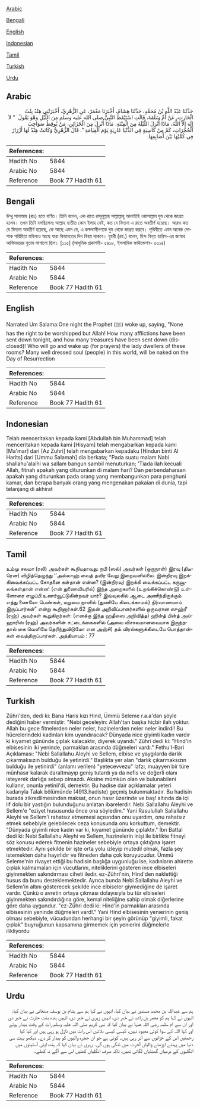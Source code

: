 [Arabic](#arabic)

[Bengali](#bengali)

[English](#english)

[Indonesian](#indonesian)

[Tamil](#tamil)

[Turkish](#turkish)

[Urdu](#urdu)

## Arabic


<div dir="rtl" lang="ar" style={{fontSize:'larger',backgroundColor:'#f8f9fa',padding:20}}>
حَدَّثَنَا عَبْدُ اللَّهِ بْنُ مُحَمَّدٍ، حَدَّثَنَا هِشَامٌ، أَخْبَرَنَا مَعْمَرٌ، عَنِ الزُّهْرِيِّ، أَخْبَرَتْنِي هِنْدُ بِنْتُ الْحَارِثِ، عَنْ أُمِّ سَلَمَةَ، قَالَتِ اسْتَيْقَظَ النَّبِيُّ صلى الله عليه وسلم مِنَ اللَّيْلِ وَهْوَ يَقُولُ ‏ "‏ لاَ إِلَهَ إِلاَّ اللَّهُ، مَاذَا أُنْزِلَ اللَّيْلَةَ مِنَ الْفِتْنَةِ، مَاذَا أُنْزِلَ مِنَ الْخَزَائِنِ، مَنْ يُوقِظُ صَوَاحِبَ الْحُجُرَاتِ، كَمْ مِنْ كَاسِيَةٍ فِي الدُّنْيَا عَارِيَةٍ يَوْمَ الْقِيَامَةِ ‏"‏‏.‏ قَالَ الزُّهْرِيُّ وَكَانَتْ هِنْدٌ لَهَا أَزْرَارٌ فِي كُمَّيْهَا بَيْنَ أَصَابِعِهَا‏.‏
</div>
<div style={{backgroundColor:'#f8f9fa',padding:20, marginBottom: 10}}><table> <thead> <tr> <th>References:</th> <th></th> </tr> </thead> <tbody><tr><td>Hadith No</td><td>5844</td></tr><tr><td>Arabic No</td><td>5844</td></tr><tr><td>Reference</td><td>Book 77 Hadith 61</td></tr></tbody></table></div>

## Bengali


<div dir="ltr" lang="bn" style={{fontSize:'larger',backgroundColor:'#f8f9fa',padding:20}}>
উম্মু সালামাহ (রাঃ) হতে বর্ণিত। তিনি বলেন, এক রাতে রাসূলুল্লাহ সাল্লাল্লাহু আলাইহি ওয়াসাল্লাম ঘুম থেকে জাগ্রত হলেন। তখন তিনি বলছিলেনঃ আল্লাহ ব্যতীত কোন ইলাহ নেই, কত যে ফিতনা এ রাতে অবতীর্ণ হয়েছে। আরও কত যে ফিতনা অবতীর্ণ হয়েছে, কে আছে এমন যে, এ কক্ষবাসীগণকে ঘুম থেকে জাগ্রত করবে। পৃথিবীতে এমন অনেক পোশাক পরিহিতা মহিলাও আছে যারা কিয়ামতের দিন বিবস্ত্র থাকবে। যুহরী (রহ.) বলেন, হিন্দ বিন্‌ত হারিস-এর জামার আস্তিনদ্বয়ের বুতাম লাগানো ছিল। [১১৫] (আধুনিক প্রকাশনী- ৫৪১৮, ইসলামিক ফাউন্ডেশন- ৫৩১৪)
</div>
<div style={{backgroundColor:'#f8f9fa',padding:20, marginBottom: 10}}><table> <thead> <tr> <th>References:</th> <th></th> </tr> </thead> <tbody><tr><td>Hadith No</td><td>5844</td></tr><tr><td>Arabic No</td><td>5844</td></tr><tr><td>Reference</td><td>Book 77 Hadith 61</td></tr></tbody></table></div>

## English


<div dir="ltr" lang="en" style={{fontSize:'larger',backgroundColor:'#f8f9fa',padding:20}}>
Narrated Um Salama:One night the Prophet (ﷺ) woke up, saying, "None has the right to be worshipped but Allah! How many afflictions have been sent down tonight, and how many treasures have been sent down (disclosed)! Who will go and wake up (for prayers) the lady dwellers of these rooms? Many well dressed soul (people) in this world, will be naked on the Day of Resurrection
</div>
<div style={{backgroundColor:'#f8f9fa',padding:20, marginBottom: 10}}><table> <thead> <tr> <th>References:</th> <th></th> </tr> </thead> <tbody><tr><td>Hadith No</td><td>5844</td></tr><tr><td>Arabic No</td><td>5844</td></tr><tr><td>Reference</td><td>Book 77 Hadith 61</td></tr></tbody></table></div>

## Indonesian


<div dir="ltr" lang="id" style={{fontSize:'larger',backgroundColor:'#f8f9fa',padding:20}}>
Telah menceritakan kepada kami [Abdullah bin Muhammad] telah menceritakan kepada kami [Hisyam] telah mengabarkan kepada kami [Ma'mar] dari [Az Zuhri] telah mengabarkan kepadaku [Hindun binti Al Harits] dari [Ummu Salamah] dia berkata; "Pada suatu malam Nabi shallahu'alaihi wa sallam bangun sambil menuturkan; 'Tiada ilah kecuali Allah, fitnah apakah yang diturunkan di malam hari? Dan perbendaharaan apakah yang diturunkan pada orang yang membangunkan para penghuni kamar, dan berapa banyak orang yang mengenakan pakaian di dunia, tapi telanjang di akhirat
</div>
<div style={{backgroundColor:'#f8f9fa',padding:20, marginBottom: 10}}><table> <thead> <tr> <th>References:</th> <th></th> </tr> </thead> <tbody><tr><td>Hadith No</td><td>5844</td></tr><tr><td>Arabic No</td><td>5844</td></tr><tr><td>Reference</td><td>Book 77 Hadith 61</td></tr></tbody></table></div>

## Tamil


<div dir="ltr" lang="ta" style={{fontSize:'larger',backgroundColor:'#f8f9fa',padding:20}}>
உம்மு சலமா (ரலி) அவர்கள் கூறியதாவது: நபி (ஸல்) அவர்கள் (ஒருநாள்) இரவு (திடீரென) விழித்தெழுந்து ‘‘அல்லாஹ் வைத் தவிர வேறு இறைவனில்லை. இன்றிரவு இறக்கிவைக்கப்பட்ட சோதனை கள்தான் என்ன? (இன்றிரவு) இறக்கி வைக்கப்பட்ட கருவூலங்கள்தான் என்ன! (என் துணைவியரில்) இந்த அறைகளில் (உறங்கிக்கொண்டு) உள்ளோரை எழுப்பி உணர்வூட்டுகின்றவர் யார்? இவ்வுலகில் ஆடை அணிந்திருக்கும் எத்து ணையோ பெண்கள், மறுமை நாளில் (துணியே கிடைக்காமல்) நிர்வாணமாய் இருப்பார்கள்” என்று கூறினார்கள்.62 இதன் அறிவிப்பாளர்களில் ஒருவரான ஸுஹ்ரீ (ரஹ்) அவர்கள் கூறுகிறார்கள்: (எனக்கு இந்த ஹதீஸை அறிவித்த) ஹின்த் பின்த் அல்ஹாரிஸ் (ரஹ்) அவர்களின் சட்டைக்கைகளில் (அவை விசாலமானவையாக இருந்ததால் கை வெளியே தெரிந்துவிடுமோ என அஞ்சி) தம் விரல்களுக்கிடையே பொத்தான்கள் வைத்திருப்பார்கள். அத்தியாயம் : 77
</div>
<div style={{backgroundColor:'#f8f9fa',padding:20, marginBottom: 10}}><table> <thead> <tr> <th>References:</th> <th></th> </tr> </thead> <tbody><tr><td>Hadith No</td><td>5844</td></tr><tr><td>Arabic No</td><td>5844</td></tr><tr><td>Reference</td><td>Book 77 Hadith 61</td></tr></tbody></table></div>

## Turkish


<div dir="ltr" lang="tr" style={{fontSize:'larger',backgroundColor:'#f8f9fa',padding:20}}>
Zühri'den, dedi ki: Bana Haris kızı Hind, Ümmü Seleme r.a.a'dan şöyle dediğini haber vermiştir: "Nebi geceleyin: Allah'tan başka hiçbir ilah yoktur. Allah bu gece fitnelerden neler neler, hazinelerden neler neler indirdi! Bu hücrelerindeki kadınları kim uyandıracak? Dünyada nice giyimli kadın vardır ki kıyamet gününde çıplak kalacaktır, diyerek uyandı." Zühri dedi ki: "Hind'in elbisesinin iki yeninde, parmaklan arasında düğmeleri vardı." Fethu'l-Bari Açıklaması: "Nebi Sallallahu Aleyhi ve Sellem, elbise ve yaygılarda darlık çıkarmaksızın bulduğu ile yetinirdi." Başlıkta yer alan "darlık çıkarmaksızın bulduğu ile yetinirdi" (anlamı verilen) "yetecevvezu" lafzı, muayyen bir türe münhasır kalarak daraltmayıp geniş tutardı ya da nefis ve değerli olanı isteyerek darlığa sebep olmazdı. Aksine mümkün olan ve bulunabileni kullanır, onunla yetinil'di, demektir. Bu hadise dair açıklamalar yeteri kadarıyla Talak bölümünde (4913.hadiste) geçmiş bulunmaktadır. Bu hadisin burada zikredilmesinden maksat, onun hasır üzerinde ve baş! altında da içi lif dolu bir yastığın bulunduğunu anlatan ibarelerdir. Nebi Sallallahu Aleyhi ve Sellem'e "eziyet hususunda önce ona söyledim." Yani Rasulullah Sallallahu Aleyhi ve Sellem'i rahatsız etmemesi açısından onu uyardım, onu rahatsız etmek sebebiyle gelebilecek ceza konusunda onu korkuttum, demektir. "Dünyada giyimli nice kadın var ki, kıyamet gününde çıplaktır." İbn Battal dedi ki: Nebi Sallallahu Aleyhi ve Sellem, hazinelerin inişi ile birlikte fitneyi söz konusu ederek fitnenin hazineler sebebiyle ortaya çıktığına işaret etmektedir. Aynı şekilde bir işte orta yolu izleyip mutedil olmak, fazla şey istemekten daha hayırlıdır ve fitneden daha çok koruyucudur. Ümmü Seleme'nin rivayet ettiği bu hadisin başlığa uygunluğu ise, kadınların ahirette çıplak kalmamaları için vücutlarını, niteliklerini gösteren ince elbiseleri giyinmekten sakındırması ciheti iledir. ez-Zühri'nin, Hind'den naklettiği husus da bunu desteklemektedir. Ayrıca bunda Nebi Sallallahu Aleyhi ve Sellem'in altını gösterecek şekilde ince elbiseler giymediğine de işaret vardır. Çünkü o avretin ortaya çıkması dolayısıyla bu tür elbiseleri giyinmekten sakındırdığına göre, kemal niteliğine sahip olmak diğerlerine göre daha uygundur. "ez-Zühri dedi ki: Hind'in parmakları arasında elbisesinin yeninde düğmeleri vard!." Yani Hind elbisesinin yenıerinin geniş olması sebebiyle, vücudundan herhangi bir şeyin görünüp "giyimli, fakat çıplak" buyruğunun kapsamına girmemek için yenıerini düğmelerle ilikliyordu
</div>
<div style={{backgroundColor:'#f8f9fa',padding:20, marginBottom: 10}}><table> <thead> <tr> <th>References:</th> <th></th> </tr> </thead> <tbody><tr><td>Hadith No</td><td>5844</td></tr><tr><td>Arabic No</td><td>5844</td></tr><tr><td>Reference</td><td>Book 77 Hadith 61</td></tr></tbody></table></div>

## Urdu


<div dir="rtl" lang="ur" style={{fontSize:'larger',backgroundColor:'#f8f9fa',padding:20}}>
ہم سے عبداللہ بن محمد مسندی نے بیان کیا، انہوں نے کہا ہم سے ہشام بن یوسف صنعانی نے بیان کیا، انہوں نے کہا ہم کو معمر بن راشد نے خبر دی، انہیں زہری نے خبر دی، انہیں ہندہ بنت حارث نے خبر دی اور ان سے ام سلمہ رضی اللہ عنہا نے بیان کیا کہ نبی کریم صلی اللہ علیہ وسلم رات کے وقت بیدار ہوئے اور کہا اللہ کے سوا کوئی معبود نہیں، کیسی کیسی بلائیں اس رات میں نازل ہو رہی ہیں اور کیا کیا رحمتیں اس کے خزانوں سے اتر رہی ہیں۔ کوئی ہے جو ان حجرہ والیوں کو بیدار کر دے۔ دیکھو بہت سی دنیا میں پہننے اوڑھنے والیاں آخرت میں ننگی ہوں گی۔ زہری نے بیان کیا کہ ہندہ اپنی آستینوں میں انگلیوں کے درمیان گھنڈیاں لگاتی تھیں، تاکہ صرف انگلیاں کھلیں اس سے آگے نہ کھلے۔
</div>
<div style={{backgroundColor:'#f8f9fa',padding:20, marginBottom: 10}}><table> <thead> <tr> <th>References:</th> <th></th> </tr> </thead> <tbody><tr><td>Hadith No</td><td>5844</td></tr><tr><td>Arabic No</td><td>5844</td></tr><tr><td>Reference</td><td>Book 77 Hadith 61</td></tr></tbody></table></div>